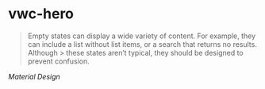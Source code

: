 # vwc-hero

> Empty states can display a wide variety of content. For example, they can include a list without list items, or a search that returns no results. Although > these states aren’t typical, they should be designed to prevent confusion.

<cite>_Material Design_<cite>

